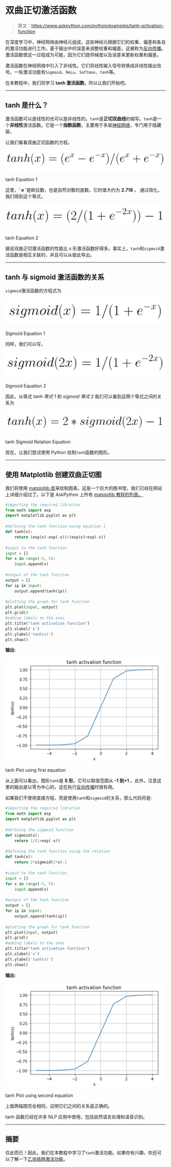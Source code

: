 # 双曲正切激活函数

> 原文：<https://www.askpython.com/python/examples/tanh-activation-function>

在深度学习中，神经网络由神经元组成，这些神经元根据它们的权重、偏差和各自的激活功能进行工作。基于输出中的误差来调整权重和偏差。这被称为[反向传播](https://www.askpython.com/python/examples/backpropagation-in-python)。激活函数使这一过程成为可能，因为它们提供梯度以及误差来更新权重和偏差。

激活函数在神经网络中引入了非线性。它们将线性输入信号转换成非线性输出信号。一些激活功能有`Sigmoid`、`ReLu`、`Softmax`、`tanh`等。

在本教程中，我们将学习 **tanh 激活函数**。所以让我们开始吧。

* * *

## tanh 是什么？

激活函数可以是线性的也可以是非线性的。`tanh`是**正切双曲线**的缩写。`tanh`是一个**非线性**激活函数。它是一个**指数函数**，主要用于多层[神经网络](https://www.askpython.com/python/examples/neural-networks)，专门用于隐藏层。

让我们看看双曲正切函数的方程。

![Tanh Equation 1](img/bda7b176f1834b68cbaae62e209aedc6.png)

tanh Equation 1

这里，' **e** '是欧拉数，也是自然对数的底数。它的值大约为 **2.718** 。
通过简化，我们得到这个等式，

![Tanh Eq 2](img/23951dda4303e4a80872a5ab693fbf0a.png)

tanh Equation 2

据说双曲正切激活函数的性能比 s 形激活函数好得多。事实上，`tanh`和`sigmoid`激活函数是相互关联的，并且可以从彼此导出。

* * *

## tanh 与 sigmoid 激活函数的关系

`sigmoid`激活函数的方程式为

![Sigmoid Eq 1](img/9877e5581181c255b5aabc1c30861fa3.png)

Sigmoid Equation 1

同样，我们可以写，

![Sigmoid Eq 2](img/19326d186856c0f2f95a8bbfafa5eee2.png)

Sigmoid Equation 2

因此，从等式 *tanh 等式 1* 和 *sigmoid 等式 2* 我们可以看到这两个等式之间的关系为

![Tanh Sigmoid Relation Eq](img/86dcb668043b8668162d052d36c30326.png)

tanh Sigmoid Relation Equation

现在，让我们尝试使用 Python 绘制`tanh`函数的图形。

* * *

## 使用 Matplotlib 创建双曲正切图

我们将使用 [matplotlib 库](https://www.askpython.com/python-modules/matplotlib/python-matplotlib)来绘制图表。这是一个巨大的图书馆，我们已经在网站上详细介绍过了。以下是 AskPython 上所有 [matplotlib 教程的列表。](https://www.askpython.com/python-modules/matplotlib/)

```py
#importing the required libraries
from math import exp
import matplotlib.pyplot as plt 

#defining the tanh function using equation 1
def tanh(x):
    return (exp(x)-exp(-x))/(exp(x)+exp(-x))

#input to the tanh function
input = []
for x in range(-5, 5):
    input.append(x)

#output of the tanh function
output = []
for ip in input:
    output.append(tanh(ip))

#plotting the graph for tanh function
plt.plot(input, output)
plt.grid()
#adding labels to the axes
plt.title("tanh activation function")
plt.xlabel('x')
plt.ylabel('tanh(x)')
plt.show()

```

**输出:**

![Tanh Plot ](img/262aad075a3c07d3b1eae9ef4b6db67e.png)

tanh Plot using first equation

从上面可以看出，图形`tanh`是 **S 形**。它可以取值范围从 **-1 到+1** 。此外，注意这里的输出是以零为中心的，这在执行[反向传播](https://www.askpython.com/python/examples/backpropagation-in-python)时很有用。

如果我们不使用直接方程，而是使用`tanh`和`sigmoid`的关系，那么代码将是:

```py
#importing the required libraries
from math import exp
import matplotlib.pyplot as plt 

#defining the sigmoid function
def sigmoid(x):
    return 1/(1+exp(-x))

#defining the tanh function using the relation
def tanh(x):
    return 2*sigmoid(2*x)-1

#input to the tanh function
input = []
for x in range(-5, 5):
    input.append(x)

#output of the tanh function
output = []
for ip in input:
    output.append(tanh(ip))

#plotting the graph for tanh function
plt.plot(input, output)
plt.grid()
#adding labels to the axes
plt.title("tanh activation function")
plt.xlabel('x')
plt.ylabel('tanh(x)')
plt.show()

```

**输出:**

![Tanh Plot ](img/262aad075a3c07d3b1eae9ef4b6db67e.png)

tanh Plot using second equation

上面两幅图完全相同，证明它们之间的关系是正确的。

tanh 函数已经在许多 NLP 应用中使用，包括自然语言处理和语音识别。

* * *

## 摘要

仅此而已！因此，我们在本教程中学习了`tanh`激活功能。如果你有兴趣，你还可以了解一下[乙状结肠激活功能](https://www.askpython.com/?p=35924)。